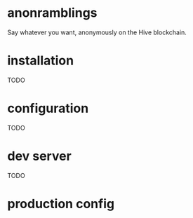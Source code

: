 # anonramblings

Say whatever you want, anonymously on the Hive blockchain.

# installation

TODO

# configuration

TODO

# dev server

TODO

# production config
